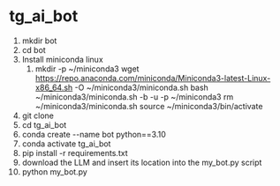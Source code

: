 # tg_ai_bot

1. mkdir bot
2. cd bot
3. Install miniconda linux
   1. mkdir -p ~/miniconda3
      wget https://repo.anaconda.com/miniconda/Miniconda3-latest-Linux-x86_64.sh -O ~/miniconda3/miniconda.sh
      bash ~/miniconda3/miniconda.sh -b -u -p ~/miniconda3
      rm ~/miniconda3/miniconda.sh
      source ~/miniconda3/bin/activate
4. git clone
5. cd tg_ai_bot
6. conda create --name bot python==3.10
7. conda activate tg_ai_bot
8. pip install -r requirements.txt
9. download the LLM and insert its location into the my_bot.py script
10. python my_bot.py
